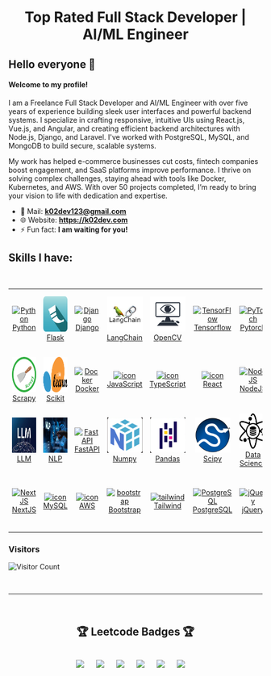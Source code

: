 <h1 align="center"><b>Top Rated Full Stack Developer | AI/ML Engineer</b><br /></h1>

## Hello everyone 👋

<h4>Welcome to my profile!</h4>

I am a Freelance Full Stack Developer and AI/ML Engineer with over five years of experience building sleek user interfaces and powerful backend systems. I specialize in crafting responsive, intuitive UIs using React.js, Vue.js, and Angular, and creating efficient backend architectures with Node.js, Django, and Laravel. I've worked with PostgreSQL, MySQL, and MongoDB to build secure, scalable systems.

My work has helped e-commerce businesses cut costs, fintech companies boost engagement, and SaaS platforms improve performance. I thrive on solving complex challenges, staying ahead with tools like Docker, Kubernetes, and AWS. With over 50 projects completed, I’m ready to bring your vision to life with dedication and expertise.


- 📧 Mail: **k02dev123@gmail.com**
- 🌐 Website: **https://k02dev.com**
- ⚡ Fun fact: **I am waiting for you!**

## Skills I have:

<br/>

<table align="center">
  <tr>
    <td align="center" width="115" height="115">
        <a href="https://www.w3schools.com/python/">
            <img src="https://techstack-generator.vercel.app/python-icon.svg" alt="Python" width="70" height="70" />
            <br>Python
        </a>
    </td>
    <td align="center" width="115" height="115">
        <a href="https://www.geeksforgeeks.org/flask-tutorial/">
            <img src="https://github.com/hi-tech-AI/hi-tech-AI/blob/main/flask.png" width="70" height="70" alt="Flask" />
            <br>Flask
        </a>
    </td>
    <td align="center" width="115" height="115">
        <a href="https://www.w3schools.com/django/index.php">
            <img src="https://techstack-generator.vercel.app/django-icon.svg" alt="Django" width="70" height="70" />
            <br>Django
        </a>
    </td>
    <td align="center" width="115" height="115">
        <a href="https://python.langchain.com/v0.1/docs/additional_resources/tutorials/">
            <img src="https://github.com/hi-tech-AI/hi-tech-AI/blob/main/langchain-logo.jfif" alt="LangChain" width="70" height="70" />
            <br>LangChain
        </a>
    </td>
    <td align="center" width="115" height="115">
        <a href="https://www.geeksforgeeks.org/computer-vision/">
            <img src="https://github.com/hi-tech-AI/hi-tech-AI/blob/main/cv-logo.png" width="70" height="70" alt="OpenCV" />
            <br>OpenCV
        </a>
    </td>
    <td align="center" width="115" height="115">
        <a href="https://www.tensorflow.org/tutorials">
            <img src="https://skillicons.dev/icons?i=tensorflow" width="70" height="70" alt="TensorFlow" />
            <br>Tensorflow
        </a>
    </td>
    <td align="center" width="115" height="115">
        <a href="https://pytorch.org/tutorials/">
            <img src="https://skillicons.dev/icons?i=pytorch" width="70" height="70" alt="PyTorch" />
            <br>Pytorch
        </a>
    </td>
    <td align="center" width="115" height="115">
        <a href="https://www.w3schools.com/gen_ai/chatgpt-3-5/index.php">
            <img src="https://github.com/hi-tech-AI/hi-tech-AI/blob/main/chatgpt-logo.png" width="70" height="70" alt="ChatGPT" />
            <br>ChatGPT
        </a>
    </td>
    <td align="center" width="115" height="115">
        <a href="https://www.w3schools.com/gen_ai/index.php">
            <img src="https://github.com/hi-tech-AI/hi-tech-AI/blob/main/generative%20ai%20logo.png" width="70" height="70" alt="Generative AI" />
            <br>Generative AI
        </a>
    </td>
  </tr>
  <tr>
    <td align="center" width="115" height="115">
        <a href="https://docs.scrapy.org/en/latest/intro/tutorial.html">
            <img src="https://github.com/hi-tech-AI/hi-tech-AI/blob/main/scrapy-logo.png" width="70" height="70" alt="Scrapy" />
            <br>Scrapy
        </a>
    </td>
    <td align="center" width="115" height="115">
        <a href="https://scikit-learn.org/stable/tutorial/index.html">
            <img src="https://github.com/hi-tech-AI/hi-tech-AI/blob/main/scikitlearn.png" alt="Scikit" width="70" height="70" />
            <br>Scikit
        </a>
    </td>
    <td align="center" width="115" height="115">
        <a href="https://www.geeksforgeeks.org/docker-tutorial/">
            <img src="https://techstack-generator.vercel.app/docker-icon.svg" alt="Docker" width="70" height="70" />
            <br>Docker
        </a>
    </td>
    <td align="center" width="115" height="115">
        <a href="https://www.w3schools.com/js/default.asp">
            <img src="https://techstack-generator.vercel.app/js-icon.svg" alt="icon" width="70" height="70" />
            <br>JavaScript
        </a>
    </td>
    <td align="center" width="115" height="115">
        <a href="https://www.w3schools.com/typescript/index.php">
            <img src="https://techstack-generator.vercel.app/ts-icon.svg" alt="icon" width="70" height="70" />
            <br>TypeScript
        </a>
    </td>
    <td align="center" width="115" height="115">
        <a href="https://www.w3schools.com/react/default.asp">
            <img src="https://techstack-generator.vercel.app/react-icon.svg" alt="icon" width="70" height="70" />
            <br>React
        </a>
    </td>
    <td align="center" width="115" height="115">
        <a href="https://www.w3schools.com/nodejs/default.asp">
            <img src="https://skillicons.dev/icons?i=nodejs" width="70" height="70" alt="NodeJS" />
            <br>NodeJS
        </a>
    </td>
    <td align="center" width="115" height="115">
        <a href="https://www.w3schools.com/mongodb/index.php">
            <img src="https://skillicons.dev/icons?i=mongodb" width="70" height="70" alt="MongoDB" />
            <br>MongoDB
        </a>
    </td>
    <td align="center" width="115" height="115">
        <a href="https://www.geeksforgeeks.org/express-js/">
            <img src="https://skillicons.dev/icons?i=express" width="70" height="70" alt="Express" />
            <br>Express
        </a>
    </td>
 </tr>
  <tr>
    <td align="center" width="115" height="115">
        <a href="https://github.com/mlabonne/llm-course">
            <img src="https://github.com/hi-tech-AI/hi-tech-AI/blob/main/llm-logo.jfif" width="70" height="70" alt="LLM" />
            <br>LLM
        </a>
    </td>
    <td align="center" width="115" height="115">
        <a href="https://www.geeksforgeeks.org/natural-language-processing-nlp-tutorial/">
            <img src="https://github.com/hi-tech-AI/hi-tech-AI/blob/main/nlp-logo.jpg" width="70" height="70" alt="NLP" />
            <br>NLP
        </a>
    </td>
    <td align="center" width="115" height="115">
        <a href="https://fastapi.tiangolo.com/tutorial/">
            <img src="https://skillicons.dev/icons?i=fastapi" width="70" height="70" alt="FastAPI" />
            <br>FastAPI
        </a>
    </td>
    <td align="center" width="115" height="115">
        <a href="https://www.w3schools.com/python/numpy/default.asp">
            <img src="https://github.com/hi-tech-AI/hi-tech-AI/blob/main/numpy-logo.png" alt="Numpy" width="70" height="70" />
            <br>Numpy
        </a>
    </td>
    <td align="center" width="115" height="115">
        <a href="https://www.w3schools.com/python/pandas/default.asp">
            <img src="https://github.com/hi-tech-AI/hi-tech-AI/blob/main/pandas-logo.png" alt="Pandas" width="70" height="70" />
            <br>Pandas
        </a>
    </td>
    <td align="center" width="115" height="115">
        <a href="https://www.w3schools.com/python/scipy/index.php">
            <img src="https://github.com/hi-tech-AI/hi-tech-AI/blob/main/scipy-logo.jfif" width="70" height="70" alt="Scipy" />
            <br>Scipy
        </a>
    </td>
    <td align="center" width="115" height="115">
        <a href="https://www.w3schools.com/datascience/default.asp">
            <img src="https://github.com/hi-tech-AI/hi-tech-AI/blob/main/data%20science-logo.png" width="70" height="70" alt="Data Science" />
            <br>Data Science
        </a>
    </td>
    <td align="center" width="115" height="115">
        <a href="https://www.geeksforgeeks.org/selenium-python-tutorial/">
            <img src="https://skillicons.dev/icons?i=selenium" width="70" height="70" alt="Selenium" />
            <br>Selenium
        </a>
    </td>
    <td align="center" width="115" height="115">
        <a href="https://www.geeksforgeeks.org/implementing-web-scraping-python-beautiful-soup/">
            <img src="https://github.com/hi-tech-AI/hi-tech-AI/blob/main/bs-logo.png" width="70" height="70" alt="Beautiful Soup" />
            <br>Beautiful Soup
        </a>
    </td>
  </tr>
 <tr>
    <td align="center" width="115" height="115">
        <a href="https://www.geeksforgeeks.org/nextjs/">
            <img src="https://skillicons.dev/icons?i=nextjs" width="70" height="70" alt="NextJS" />
            <br>NextJS
        </a>
    </td>
    <td align="center" width="115" height="115">
        <a href="https://www.w3schools.com/mysql/default.asp">
            <img src="https://techstack-generator.vercel.app/mysql-icon.svg" alt="icon" width="70" height="70" />
            <br>MySQL
        </a>
    </td>
    <td align="center" width="115" height="115">
        <a href="https://www.w3schools.com/aws/index.php">
            <img src="https://techstack-generator.vercel.app/aws-icon.svg" alt="icon" width="70" height="70" />
            <br>AWS
        </a>
    </td>
    <td align="center"  width="115" height="115">
        <a href="https://www.w3schools.com/bootstrap/bootstrap_ver.asp">
            <img src="https://skillicons.dev/icons?i=bootstrap" width="48" height="48" alt="bootstrap" />
            <br>Bootstrap
        </a>
    </td>
    <td align="center" width="115" height="115">
        <a href="https://www.geeksforgeeks.org/tailwind-css/">
            <img src="https://skillicons.dev/icons?i=tailwind" width="48" height="48" alt="tailwind" />
            <br>Tailwind
        </a>
    </td>
    <td align="center" width="115" height="115">
        <a href="https://www.w3schools.com/postgresql/index.php">
            <img src="https://skillicons.dev/icons?i=postgres" width="48" height="48" alt="PostgreSQL" />
            <br>PostgreSQL
        </a>
    </td>
    <td align="center" width="115" height="115">
        <a href="https://www.w3schools.com/jquery/default.asp">
            <img src="https://skillicons.dev/icons?i=jquery" width="48" height="48" alt="jQuery" />
            <br>jQuery
        </a>
    </td>
    <td align="center" width="115" height="115">
        <a href="https://docs.github.com/en/get-started/start-your-journey/hello-world">
            <img src="https://techstack-generator.vercel.app/github-icon.svg" alt="icon" width="70" height="70" />
            <br>Github
        </a>
    </td>
    <td align="center" width="115" height="115"> 
        <a href="https://www.w3schools.com/git/default.asp">
            <img src="https://user-images.githubusercontent.com/25181517/192108372-f71d70ac-7ae6-4c0d-8395-51d8870c2ef0.png" width="70" height="70" alt="Git" />
            <br>Git
        </a>
    </td>
 </tr>
</table>

### Visitors
![Visitor Count](https://profile-counter.glitch.me/k02-dev/count.svg)

<br/><hr/><br/>

<h2 align="center">🏆 Leetcode Badges 🏆</h2>
<br/>
<div align="center">
    <img src="https://assets.leetcode.com/static_assets/others/LeetCode_75.gif" width="60px" style="margin-right: 20px;">
    <img src="https://assets.leetcode.com/static_assets/public/images/badges/2024/gif/2024-07.gif" width="60px" style="margin-right: 20px;">
    <img src="https://assets.leetcode.com/static_assets/public/images/badges/2024/gif/2024-08.gif" width="60px" style="margin-right: 20px;">
    <img src="https://assets.leetcode.com/static_assets/public/images/badges/2024/gif/2024-09.gif" width="60px" style="margin-right: 20px;">
    <img src="https://assets.leetcode.com/static_assets/public/images/badges/2024/gif/2024-10.gif" width="60px" style="margin-right: 20px;">
    <img src="https://assets.leetcode.com/static_assets/marketing/2024-100.gif" width="60px" style="margin-right: 20px;">
</div>
